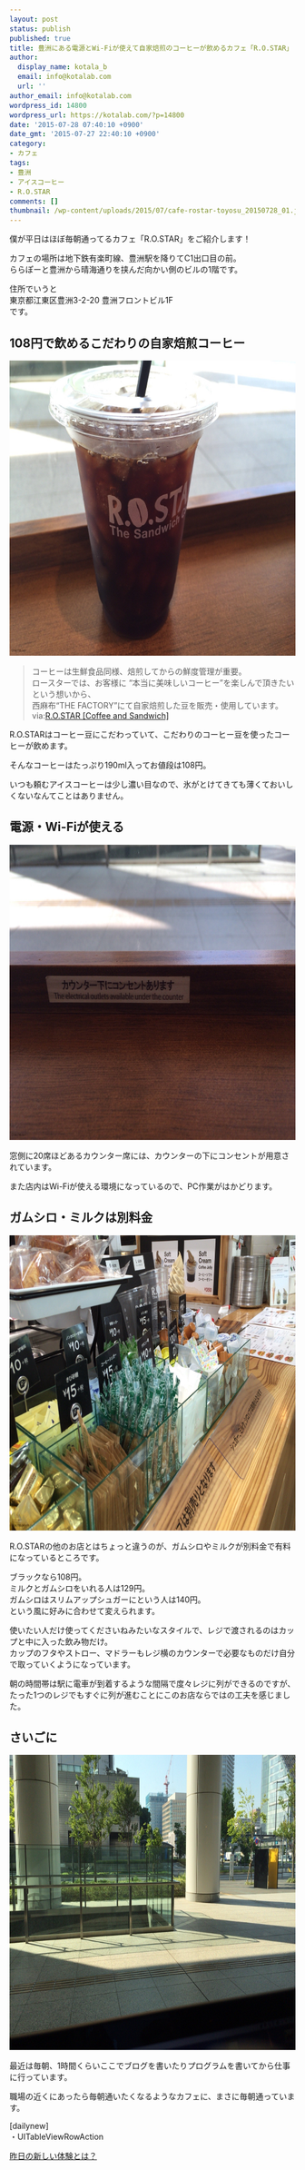 ```yaml
---
layout: post
status: publish
published: true
title: 豊洲にある電源とWi-Fiが使えて自家焙煎のコーヒーが飲めるカフェ「R.O.STAR」
author:
  display_name: kotala_b
  email: info@kotalab.com
  url: ''
author_email: info@kotalab.com
wordpress_id: 14800
wordpress_url: https://kotalab.com/?p=14800
date: '2015-07-28 07:40:10 +0900'
date_gmt: '2015-07-27 22:40:10 +0900'
category:
- カフェ
tags:
- 豊洲
- アイスコーヒー
- R.O.STAR
comments: []
thumbnail: /wp-content/uploads/2015/07/cafe-rostar-toyosu_20150728_01.jpg
---
```

<p>僕が平日はほぼ毎朝通ってるカフェ「R.O.STAR」をご紹介します！</p>
<p>カフェの場所は地下鉄有楽町線、豊洲駅を降りてC1出口目の前。<br />
ららぽーと豊洲から晴海通りを挟んだ向かい側のビルの1階です。</p>
<p>住所でいうと<br />
東京都江東区豊洲3-2-20 豊洲フロントビル1F<br />
です。</p>
<!--more-->
<h2>108円で飲めるこだわりの自家焙煎コーヒー</h2>
<p><img src="/wp-content/uploads/2015/07/cafe-rostar-toyosu_20150728_02.jpg" alt="Cafe rostar toyosu 20150728 02" width="780" height ="520" class="aligncenter size-large" /></p>
<blockquote><p>コーヒーは生鮮食品同様、焙煎してからの鮮度管理が重要。<br />
ロースターでは、お客様に &ldquo;本当に美味しいコーヒー&rdquo;を楽しんで頂きたいという想いから、<br />
西麻布&ldquo;THE FACTORY&rdquo;にて自家焙煎した豆を販売・使用しています。<br />
via:<a href="http://www.rostar.jp/" target="_blank">R.O.STAR [Coffee and Sandwich]</a></p>
</blockquote>
<p>R.O.STARはコーヒー豆にこだわっていて、こだわりのコーヒー豆を使ったコーヒーが飲めます。</p>
<p>そんなコーヒーはたっぷり190ml入ってお値段は108円。</p>
<p>いつも頼むアイスコーヒーは少し濃い目なので、氷がとけてきても薄くておいしくないなんてことはありません。</p>
<h2>電源・Wi-Fiが使える</h2>
<p><img src="/wp-content/uploads/2015/07/cafe-rostar-toyosu_20150728_03.jpg" alt="Cafe rostar toyosu 20150728 03" width="780" height ="520" class="aligncenter size-large" /></p>
<p>窓側に20席ほどあるカウンター席には、カウンターの下にコンセントが用意されています。</p>
<p>また店内はWi-Fiが使える環境になっているので、PC作業がはかどります。</p>
<h2>ガムシロ・ミルクは別料金</h2>
<p><img src="/wp-content/uploads/2015/07/cafe-rostar-toyosu_20150728_04.jpg" alt="Cafe rostar toyosu 20150728 04" width="780" height ="520" class="aligncenter size-large" /></p>
<p>R.O.STARの他のお店とはちょっと違うのが、ガムシロやミルクが別料金で有料になっているところです。</p>
<p>ブラックなら108円。<br />
ミルクとガムシロをいれる人は129円。<br />
ガムシロはスリムアップシュガーにという人は140円。<br />
という風に好みに合わせて変えられます。</p>
<p>使いたい人だけ使ってくださいねみたいなスタイルで、レジで渡されるのはカップと中に入った飲み物だけ。<br />
カップのフタやストロー、マドラーもレジ横のカウンターで必要なものだけ自分で取っていくようになっています。</p>
<p>朝の時間帯は駅に電車が到着するような間隔で度々レジに列ができるのですが、たった1つのレジでもすぐに列が進むことにこのお店ならではの工夫を感じました。</p>
<h2>さいごに</h2>
<p><img src="/wp-content/uploads/2015/07/cafe-rostar-toyosu_20150728_05.jpg" alt="Cafe rostar toyosu 20150728 05" width="780" height ="520" class="aligncenter size-large" /></p>
<p>最近は毎朝、1時間くらいここでブログを書いたりプログラムを書いてから仕事に行っています。</p>
<p>職場の近くにあったら毎朝通いたくなるようなカフェに、まさに毎朝通っています。</p>
<p>[dailynew]<br />
・UITableViewRowAction</p>
<p><a href="/lets-start-1day1new" title="昨日の新しい体験とは？">昨日の新しい体験とは？</a></p>
<div class="clear"></div>
